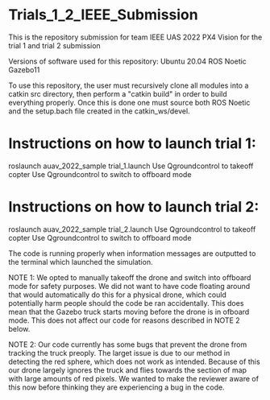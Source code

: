 # Trials_1_2_IEEE_Submission
This is the repository submission for team IEEE UAS 2022 PX4 Vision for the trial 1 and trial 2 submission

Versions of software used for this repository:
Ubuntu 20.04
ROS Noetic
Gazebo11

To use this repository, the user must recursively clone all modules into a catkin src directory, then perform a "catkin build" in order to build everything properly. Once this is done one must source both ROS Noetic and the setup.bach file created in the catkin_ws/devel.

# Instructions on how to launch trial 1:
roslaunch auav_2022_sample trial_1.launch
Use Qgroundcontrol to takeoff copter
Use Qgroundcontrol to switch to offboard mode

# Instructions on how to launch trial 2:
roslaunch auav_2022_sample trial_2.launch
Use Qgroundcontrol to takeoff copter
Use Qgroundcontrol to switch to offboard mode

The code is running properly when information messages are outputted to the terminal which launched the simulation.


NOTE 1:
We opted to manually takeoff the drone and switch into offboard mode for safety purposes. We did not want to have code floating around that would automatically do this for a physical drone, which could potentially harm people should the code be ran accidentally. This does mean that the Gazebo truck starts moving before the drone is in ofboard mode. This does not affect our code for reasons described in NOTE 2 below.

NOTE 2:
Our code currently has some bugs that prevent the drone from tracking the truck preoply. The larget issue is due to our method in detecting the red sphere, which does not work as intended. Because of this our drone largely ignores the truck and flies towards the section of map with large amounts of red pixels. We wanted to make the reviewer aware of this now before thinking they are experiencing a bug in the code.
